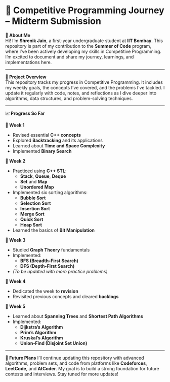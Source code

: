 # 📘 Competitive Programming Journey – Midterm Submission

**👤 About Me**  
Hi! I’m **Shrenik Jain**, a first-year undergraduate student at **IIT Bombay**. This repository is part of my contribution to the **Summer of Code** program, where I’ve been actively developing my skills in Competitive Programming. I’m excited to document and share my journey, learnings, and implementations here.

---

**🚀 Project Overview**  
This repository tracks my progress in Competitive Programming. It includes my weekly goals, the concepts I’ve covered, and the problems I’ve tackled. I update it regularly with code, notes, and reflections as I dive deeper into algorithms, data structures, and problem-solving techniques.

---

**📈 Progress So Far**

**🔹 Week 1**
- Revised essential **C++ concepts**
- Explored **Backtracking** and its applications
- Learned about **Time and Space Complexity**
- Implemented **Binary Search**

**🔹 Week 2**
- Practiced using **C++ STL**:
  - **Stack**, **Queue**, **Deque**
  - **Set** and **Map**
  - **Unordered Map**
- Implemented six sorting algorithms:
  - **Bubble Sort**
  - **Selection Sort**
  - **Insertion Sort**
  - **Merge Sort**
  - **Quick Sort**
  - **Heap Sort**
- Learned the basics of **Bit Manipulation**

**🔹 Week 3**
- Studied **Graph Theory** fundamentals
- Implemented:
  - **BFS (Breadth-First Search)**
  - **DFS (Depth-First Search)**
- *(To be updated with more practice problems)*

**🔹 Week 4**
- Dedicated the week to **revision**
- Revisited previous concepts and cleared **backlogs**

**🔹 Week 5**
- Learned about **Spanning Trees** and **Shortest Path Algorithms**
- Implemented:
  - **Dijkstra’s Algorithm**
  - **Prim’s Algorithm**
  - **Kruskal’s Algorithm**
  - **Union-Find (Disjoint Set Union)**

---

**📅 Future Plans**
I’ll continue updating this repository with advanced algorithms, problem sets, and code from platforms like **Codeforces**, **LeetCode**, and **AtCoder**. My goal is to build a strong foundation for future contests and interviews. Stay tuned for more updates!
